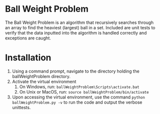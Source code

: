 # Ball Weight Problem

The Ball Weight Problem is an algorithm that recursively searches through an array to find the heaviest (largest) ball in a set. Included are unit tests to verify that the data inputted into the algorithm is handled correctly and exceptions are caught.

# Installation
1. Using a command prompt, navigate to the directory holding the ballWeightProblem directory.
1. Activate the virtual environment
 	1. On Windows, run: `ballWeightProblem\Scripts\activate.bat`
	1. On Unix or MacOS, run: `source ballWeightProblem/bin/activate`
1. Upon accessing the virtual environment, use the command `python ballWeightProblem.py -v` to run the code and output the verbose unittests.
 
